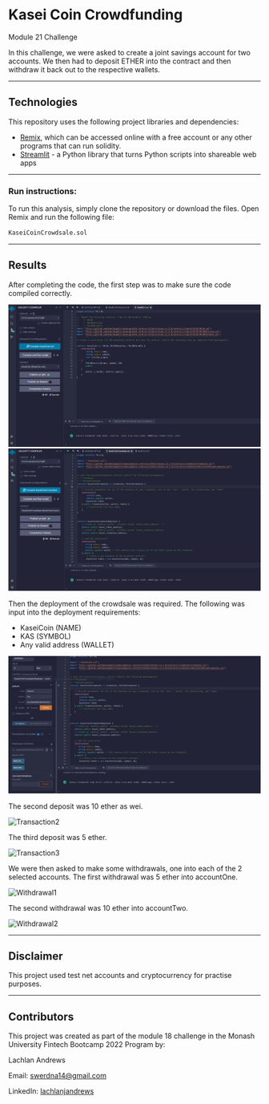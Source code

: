 # Kasei Coin Crowdfunding
Module 21 Challenge

In this challenge, we were asked to create a joint savings account for two accounts. We then had to deposit ETHER into the contract and then withdraw it back out to the respective wallets.

---

## Technologies

This repository uses the following project libraries and dependencies:
* [Remix](remix.ethereum.org), which can be accessed online with a free account or any other programs that can run solidity.
* [Streamlit](https://streamlit.io/) - a Python library that turns Python scripts into shareable web apps

--- 

### **Run instructions:**
To run this analysis, simply clone the repository or download the files. Open Remix and run the following file: 
```python
KaseiCoinCrowdsale.sol
```
___

## Results

After completing the code, the first step was to make sure the code compiled correctly.

![KTcompiler](/Screenshots/KTcompiler.PNG)
![KCCcompiler](/Screenshots/KCCcompiler.PNG)

Then the deployment of the crowdsale was required. The following was input into the deployment requirements:
* KaseiCoin (NAME)
* KAS (SYMBOL)
* Any valid address (WALLET)

![Contract_Deployment](/Screenshots/contract_deployment.PNG)

The second deposit was 10 ether as wei.

![Transaction2](/Screenshots/transaction2.PNG)

The third deposit was 5 ether.

![Transaction3](/Screenshots/transaction3.PNG)

We were then asked to make some withdrawals, one into each of the 2 selected accounts. The first withdrawal was 5 ether into accountOne.

![Withdrawal1](/Screenshots/withdraw1.PNG)

The second withdrawal was 10 ether into accountTwo.

![Withdrawal2](/Screenshots/withdraw2.PNG)

---

## Disclaimer

This project used test net accounts and cryptocurrency for practise purposes.

---

## Contributors

This project was created as part of the module 18 challenge in the Monash University Fintech Bootcamp 2022 Program by:

Lachlan Andrews

Email: swerdna14@gmail.com

LinkedIn: [lachlanjandrews](https://www.linkedin.com/in/lachlanjandrews/)
